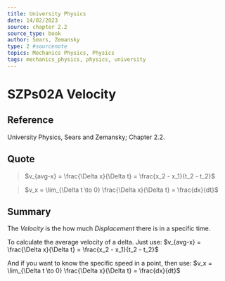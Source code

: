 ```yaml
---
title: University Physics
date: 14/02/2023
source: chapter 2.2
source_type: book 
author: Sears, Zemansky
type: 2 #sourcenote
topics: Mechanics Physics, Physics
tags: mechanics_physics, physics, university
---
```

# SZPs02A Velocity

## **Reference**
University Physics, Sears and Zemansky; Chapter 2.2.

## **Quote**
> $v_{avg-x} = \frac{\Delta x}{\Delta t} = \frac{x_2 - x_1}{t_2 - t_2}$

> $v_x = \lim_{\Delta t \to 0} \frac{\Delta x}{\Delta t} = \frac{dx}{dt}$

## **Summary**
The *Velocity* is the how much *Displacement* there is in a specific time.

To calculate the average velocity of a delta. Just use:
$v_{avg-x} = \frac{\Delta x}{\Delta t} = \frac{x_2 - x_1}{t_2 - t_2}$

And if you want to know the specific speed in a point, then use:
$v_x = \lim_{\Delta t \to 0} \frac{\Delta x}{\Delta t} = \frac{dx}{dt}$

